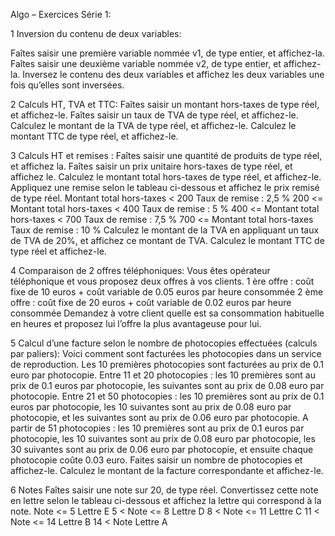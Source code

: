 Algo – Exercices Série 1:

1 Inversion du contenu de deux variables:

Faîtes saisir une première variable nommée v1, de type entier, et affichez-la.
Faîtes saisir une deuxième variable nommée v2, de type entier, et affichez-la.
Inversez le contenu des deux variables et affichez les deux variables une fois qu’elles sont inversées.

2 Calculs HT, TVA et TTC:
Faîtes saisir un montant hors-taxes de type réel, et affichez-le.
Faîtes saisir un taux de TVA de type réel, et affichez-le.
Calculez le montant de la TVA de type réel, et affichez-le.
Calculez le montant TTC de type réel, et affichez-le.

3 Calculs HT et remises :
Faîtes saisir une quantité de produits de type réel, et affichez la.
Faîtes saisir un prix unitaire hors-taxes de type réel, et affichez le.
Calculez le montant total hors-taxes de type réel, et affichez-le.
Appliquez une remise selon le tableau ci-dessous et affichez le prix remisé de type réel.
Montant total hors-taxes < 200 Taux de remise : 2,5 %
200 <= Montant total hors-taxes < 400 Taux de remise : 5 %
400 <= Montant total hors-taxes < 700 Taux de remise : 7,5 %
700 <= Montant total hors-taxes Taux de remise : 10 %
Calculez le montant de la TVA en appliquant un taux de TVA de 20%, et affichez ce montant de TVA.
Calculez le montant TTC de type réel et affichez-le.

4 Comparaison de 2 offres téléphoniques:
Vous êtes opérateur téléphonique et vous proposez deux offres à vos clients.
1
ère offre : coût fixe de 10 euros + coût variable de 0.05 euros par heure consommée
2
ème offre : coût fixe de 20 euros + coût variable de 0.02 euros par heure consommée
Demandez à votre client quelle est sa consommation habituelle en heures et proposez lui l’offre la
plus avantageuse pour lui. 

5 Calcul d’une facture selon le nombre de photocopies effectuées (calculs par paliers):
Voici comment sont facturées les photocopies dans un service de reproduction.
Les 10 premières photocopies sont facturées au prix de 0.1 euro par photocopie.
Entre 11 et 20 photocopies : les 10 premières sont au prix de 0.1 euros par photocopie, les suivantes
sont au prix de 0.08 euro par photocopie.
Entre 21 et 50 photocopies : les 10 premières sont au prix de 0.1 euros par photocopie, les 10
suivantes sont au prix de 0.08 euro par photocopie, et les suivantes sont au prix de 0.06 euro par
photocopie.
A partir de 51 photocopies : les 10 premières sont au prix de 0.1 euros par photocopie, les 10
suivantes sont au prix de 0.08 euro par photocopie, les 30 suivantes sont au prix de 0.06 euro par
photocopie, et ensuite chaque photocopie coûte 0.03 euro.
Faites saisir un nombre de photocopies et affichez-le.
Calculez le montant de la facture correspondante et affichez-le.

6 Notes
Faîtes saisir une note sur 20, de type réel.
Convertissez cette note en lettre selon le tableau ci-dessous et affichez la lettre qui correspond à la
note.
Note <= 5 Lettre E
5 < Note <= 8 Lettre D
8 < Note <= 11 Lettre C
11 < Note <= 14 Lettre B
14 < Note Lettre A 
